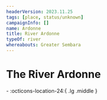 ```yaml
---
headerVersion: 2023.11.25
tags: [place, status/unknown]
campaignInfo: []
name: Ardonne
title: River Ardonne
typeOf: river
whereabouts: Greater Sembara
---
```

# The River Ardonne
<div class="grid cards ext-narrow-margin ext-one-column" markdown>
-    :octicons-location-24:{ .lg .middle }   
</div>


